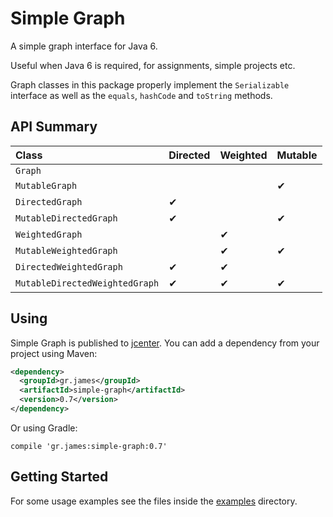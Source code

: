 # Simple Graph

A simple graph interface for Java 6.

Useful when Java 6 is required, for assignments, simple projects etc.

Graph classes in this package properly implement the `Serializable` interface as
well as the `equals`, `hashCode` and `toString` methods.

## API Summary

| Class                          | Directed | Weighted | Mutable  |
| :----------------------------- | :------- | :------- | :------- |
| `Graph`                        |          |          |          |
| `MutableGraph`                 |          |          | &#10004; |
| `DirectedGraph`                | &#10004; |          |          |
| `MutableDirectedGraph`         | &#10004; |          | &#10004; |
| `WeightedGraph`                |          | &#10004; |          |
| `MutableWeightedGraph`         |          | &#10004; | &#10004; |
| `DirectedWeightedGraph`        | &#10004; | &#10004; |          |
| `MutableDirectedWeightedGraph` | &#10004; | &#10004; | &#10004; |

## Using

Simple Graph is published to
[jcenter](https://bintray.com/gstamatelat/simple-graph/simple-graph). You can
add a dependency from your project using Maven:

```xml
<dependency>
  <groupId>gr.james</groupId>
  <artifactId>simple-graph</artifactId>
  <version>0.7</version>
</dependency>
```

Or using Gradle:

```
compile 'gr.james:simple-graph:0.7'
```

## Getting Started

For some usage examples see the files inside the
[examples](src/main/java/gr/james/simplegraph/examples) directory.
